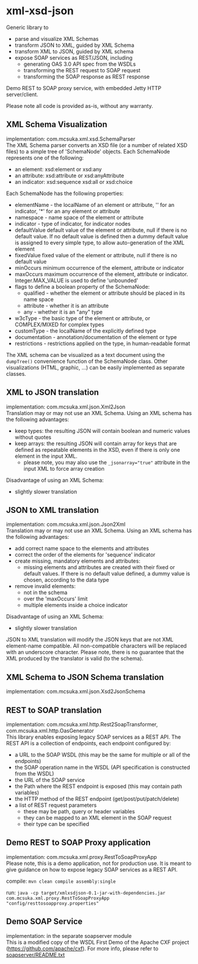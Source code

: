 # xml-xsd-json
Generic library to
* parse and visualize XML Schemas
* transform JSON to XML, guided by XML Schema
* transform XML to JSON, guided by XML schema
* expose SOAP services as REST/JSON, including
  * generating OAS 3.0 API spec from the WSDLs
  * transforming the REST request to SOAP request
  * transforming the SOAP response as REST response

Demo REST to SOAP proxy service, with embedded Jetty HTTP server/client.

Please note all code is provided as-is, without any warranty.

## XML Schema Visualization
implementation: com.mcsuka.xml.xsd.SchemaParser\
The  XML Schema parser converts an XSD file (or a number of related XSD files) to a simple tree of 'SchemaNode' objects. Each SchemaNode represents one of the following:
* an element: xsd:element or xsd:any
* an attribute: xsd:attribute or xsd:anyAttribute
* an indicator: xsd:sequence xsd:all or xsd:choice

Each SchemaNode has the following properties: 
* elementName - the localName of an element or attribute, '' for an indicator, '\*' for an any element or attribute
* namespace - name space of the element or attribute
* indicator - type of indicator, for indicator nodes
* defaultValue default value of the element or attribute, null if there is no default value. If no default value is defined then a dummy default value is assigned to every simple type, to allow auto-generation of the XML element
* fixedValue fixed value of the element or attribute, null if there is no default value
* minOccurs minimum occurrence of the element, attribute or indicator
* maxOccurs maximum occurrence of the element, attribute or indicator. Integer.MAX_VALUE is used to define 'unbounded'
* flags to define a boolean property of the SchemaNode:
  * qualified - whether the element or attribute should be placed in its name space
  * attribute - whether it is an attribute
  * any - whether it is an "any" type
* w3cType - the basic type of the element or attribute, or COMPLEX/MIXED for complex types
* customType - the localName of the explicitly defined type
* documentation - annotation/documentation of the element or type
* restrictions - restrictions applied on the type, in human-readable format

The XML schema can be visualized as a text document using the `dumpTree()` convenience function of the SchemaNode class. Other visualizations (HTML, graphic, ...) can be easily implemented as separate classes.

## XML to JSON translation
implementation: com.mcsuka.xml.json.Xml2Json\
Translation may or may not use an XML Schema. Using an XML schema has the following advantages:
* keep types: the resulting JSON will contain boolean and numeric values without quotes
* keep arrays: the resulting JSON will contain array for keys that are defined as repeatable elements in the XSD, even if there is only one element in the input XML.
  * please note, you may also use the `_jsonarray="true"` attribute in the input XML to force array creation

Disadvantage of using an XML Schema:
* slightly slower translation

## JSON to XML translation
implementation: com.mcsuka.xml.json.Json2Xml\
Translation may or may not use an XML Schema. Using an XML schema has the following advantages:
* add correct name space to the elements and attributes
* correct the order of the elements for 'sequence' indicator
* create missing, mandatory elements and attributes:
  * missing elements and attributes are created with their fixed or default values. If there is no default value defined, a dummy value is chosen, according to the data type
* remove invalid elements:
  * not in the schema
  * over the 'maxOccurs' limit
  * multiple elements inside a choice indicator

Disadvantage of using an XML Schema:
* slightly slower translation

JSON to XML translation will modify the JSON keys that are not XML element-name compatible. All non-compatible characters will be replaced with an underscore character. Please note, there is no guarantee that the XML produced by the translator is valid (to the schema).

## XML Schema to JSON Schema translation
implementation: com.mcsuka.xml.json.Xsd2JsonSchema

## REST to SOAP translation
implementation: com.mcsuka.xml.http.Rest2SoapTransformer, com.mcsuka.xml.http.OasGenerator\
This library enables exposing legacy SOAP services as a REST API. The REST API is a collection of endpoints, each endpoint configured by:
* a URL to the SOAP WSDL (this may be the same for multiple or all of the endpoints)
* the SOAP operation name in the WSDL (API specification is constructed from the WSDL)
* the URL of the SOAP service
* the Path where the REST endpoint is exposed (this may contain path variables)
* the HTTP method of the REST endpoint (get/post/put/patch/delete)
* a list of REST request parameters
  * these may be path, query or header variables
  * they can be mapped to an XML element in the SOAP request
  * their type can be specified

## Demo REST to SOAP Proxy application
implementation: com.mcsuka.xml.proxy.RestToSoapProxyApp\
Please note, this is a demo application, not for production use. It is meant to give guidance on how to expose legacy SOAP services as a REST API.

compile: `mvn clean compile assembly:single`

run: `java -cp target/xmlxsdjson-0.1-jar-with-dependencies.jar com.mcsuka.xml.proxy.RestToSoapProxyApp "config/resttosoapproxy.properties"`

## Demo SOAP Service
implementation: in the separate soapserver module\
This is a modified copy of the WSDL First Demo of the Apache CXF project (https://github.com/apache/cxf). For more info, please refer to [soapserver/README.txt]()
